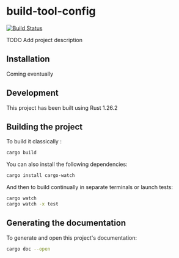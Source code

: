 # build-tool-config

[![Build Status](https://travis-ci.org/matthieusb/build-tool-config.svg?branch=develop)](https://travis-ci.org/matthieusb/build-tool-config)

TODO Add project description

## Installation 

Coming eventually

## Development

This project has been built using Rust 1.26.2

## Building the project

To build it classically :

```bash
cargo build
```

You can also install the following dependencies:

```bash
cargo install cargo-watch
```

And then to build continually in separate terminals or launch tests:

```bash
cargo watch
cargo watch -x test
```

## Generating the documentation

To generate and open this project's documentation:

```bash
cargo doc --open
```